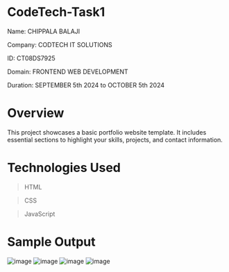 # CodeTech-Task1
Name: CHIPPALA BALAJI

Company: CODTECH IT SOLUTIONS

ID: CT08DS7925

Domain: FRONTEND WEB DEVELOPMENT

Duration: SEPTEMBER 5th 2024 to OCTOBER 5th 2024

# Overview
This project showcases a basic portfolio website template. It includes essential sections to highlight your skills, projects, and contact information.

# Technologies Used
> HTML

> CSS

> JavaScript

# Sample Output

![image](https://github.com/user-attachments/assets/6c9b4330-ddb2-40d6-ac56-b8cbb7f5dc01)
![image](https://github.com/user-attachments/assets/c3e9b282-c919-4aef-9ed2-9f994da4edcb)
![image](https://github.com/user-attachments/assets/5a68dab9-bb6c-4875-950f-82781d63ec69)
![image](https://github.com/user-attachments/assets/0e6423e1-2976-4e47-991a-d2f1fd65ade5)


